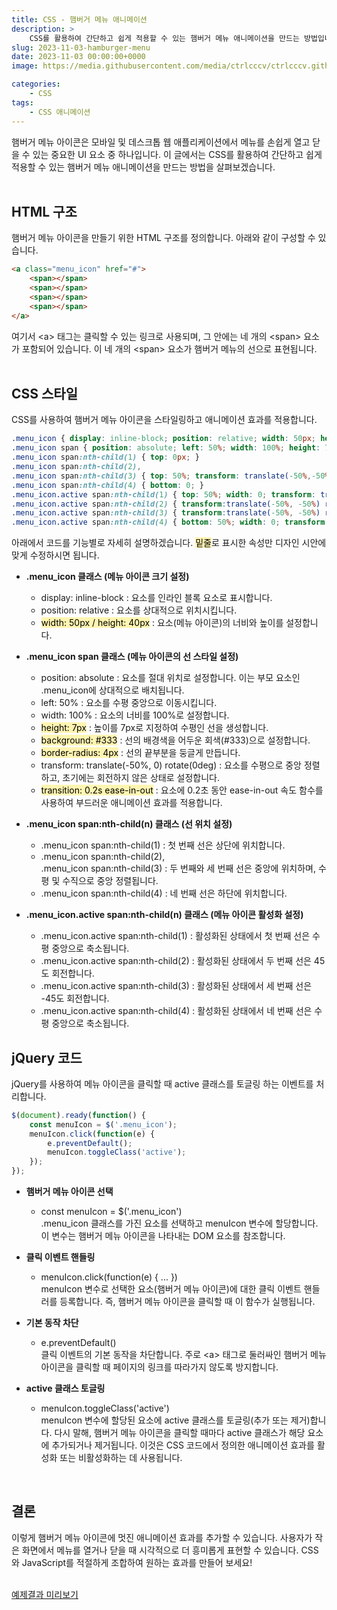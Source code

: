 ```yaml
---
title: CSS - 햄버거 메뉴 애니메이션
description: >  
    CSS를 활용하여 간단하고 쉽게 적용할 수 있는 햄버거 메뉴 애니메이션을 만드는 방법입니다.
slug: 2023-11-03-hamburger-menu
date: 2023-11-03 00:00:00+0000
image: https://media.githubusercontent.com/media/ctrlcccv/ctrlcccv.github.io/master/assets/img/post/2023-11-03-hamburger-menu.webp

categories:
    - CSS
tags:
    - CSS 애니메이션
---
```

햄버거 메뉴 아이콘은 모바일 및 데스크톱 웹 애플리케이션에서 메뉴를 손쉽게 열고 닫을 수 있는 중요한 UI 요소 중 하나입니다. 이 글에서는 CSS를 활용하여 간단하고 쉽게 적용할 수 있는 햄버거 메뉴 애니메이션을 만드는 방법을 살펴보겠습니다.  
<br>

## HTML 구조
햄버거 메뉴 아이콘을 만들기 위한 HTML 구조를 정의합니다. 아래와 같이 구성할 수 있습니다.
```html
<a class="menu_icon" href="#">
    <span></span>
    <span></span>
    <span></span>
    <span></span>
</a>
```
여기서 &lt;a&gt; 태그는 클릭할 수 있는 링크로 사용되며, 그 안에는 네 개의 &lt;span&gt; 요소가 포함되어 있습니다. 이 네 개의 &lt;span&gt; 요소가 햄버거 메뉴의 선으로 표현됩니다.  
<br>

## CSS 스타일
CSS를 사용하여 햄버거 메뉴 아이콘을 스타일링하고 애니메이션 효과를 적용합니다.
```css
.menu_icon { display: inline-block; position: relative; width: 50px; height: 40px; } 
.menu_icon span { position: absolute; left: 50%; width: 100%; height: 7px; background: #333; border-radius: 4px; transform:translate(-50%,0) rotate(0deg); transition: 0.2s ease-in-out; } 
.menu_icon span:nth-child(1) { top: 0px; } 
.menu_icon span:nth-child(2), 
.menu_icon span:nth-child(3) { top: 50%; transform: translate(-50%,-50%); } 
.menu_icon span:nth-child(4) { bottom: 0; } 
.menu_icon.active span:nth-child(1) { top: 50%; width: 0; transform: translate(-50%,-50%); }
.menu_icon.active span:nth-child(2) { transform:translate(-50%, -50%) rotate(45deg); } 
.menu_icon.active span:nth-child(3) { transform:translate(-50%, -50%) rotate(-45deg); } 
.menu_icon.active span:nth-child(4) { bottom: 50%; width: 0; transform: translate(-50%,50%); }
```
아래에서 코드를 기능별로 자세히 설명하겠습니다. <span style="background-color:#fff5b1;color:#000;">밑줄</span>로 표시한 속성만 디자인 시안에 맞게 수정하시면 됩니다.

* **.menu_icon 클래스 (메뉴 아이콘 크기 설정)**  
  * display: inline-block : 요소를 인라인 블록 요소로 표시합니다.
  * position: relative : 요소를 상대적으로 위치시킵니다.
  * <span style="background-color:#fff5b1;color:#000;">width: 50px / height: 40px</span> : 요소(메뉴 아이콘)의 너비와 높이를 설정합니다.

* **.menu_icon span 클래스 (메뉴 아이콘의 선 스타일 설정)**  
  * position: absolute : 요소를 절대 위치로 설정합니다. 이는 부모 요소인 .menu_icon에 상대적으로 배치됩니다.
  * left: 50% : 요소를 수평 중앙으로 이동시킵니다.
  * width: 100% : 요소의 너비를 100%로 설정합니다.
  * <span style="background-color:#fff5b1;color:#000;">height: 7px</span> : 높이를 7px로 지정하여 수평인 선을 생성합니다.
  * <span style="background-color:#fff5b1;color:#000;">background: #333</span> : 선의 배경색을 어두운 회색(#333)으로 설정합니다.
  * <span style="background-color:#fff5b1;color:#000;">border-radius: 4px</span> : 선의 끝부분을 둥글게 만듭니다.
  * transform: translate(-50%, 0) rotate(0deg) : 요소를 수평으로 중앙 정렬하고, 초기에는 회전하지 않은 상태로 설정합니다.
  * <span style="background-color:#fff5b1;color:#000;">transition: 0.2s ease-in-out</span> : 요소에 0.2초 동안 ease-in-out 속도 함수를 사용하여 부드러운 애니메이션 효과를 적용합니다.

* **.menu_icon span:nth-child(n) 클래스 (선 위치 설정)**  
  * .menu_icon span:nth-child(1) : 첫 번째 선은 상단에 위치합니다.
  * .menu_icon span:nth-child(2),   
  .menu_icon span:nth-child(3) : 두 번째와 세 번째 선은 중앙에 위치하며, 수평 및 수직으로 중앙 정렬됩니다.
  * .menu_icon span:nth-child(4) : 네 번째 선은 하단에 위치합니다.

* **.menu_icon.active span:nth-child(n) 클래스 (메뉴 아이콘 활성화 설정)**  
  * .menu_icon.active span:nth-child(1) : 활성화된 상태에서 첫 번째 선은 수평 중앙으로 축소됩니다.
  * .menu_icon.active span:nth-child(2) : 활성화된 상태에서 두 번째 선은 45도 회전합니다.
  * .menu_icon.active span:nth-child(3) : 활성화된 상태에서 세 번째 선은 -45도 회전합니다.
  * .menu_icon.active span:nth-child(4) : 활성화된 상태에서 네 번째 선은 수평 중앙으로 축소됩니다.

<script async src="https://pagead2.googlesyndication.com/pagead/js/adsbygoogle.js?client=ca-pub-8535540836842352" crossorigin="anonymous"></script>
<ins class="adsbygoogle"
     style="display:block; text-align:center;"
     data-ad-layout="in-article"
     data-ad-format="fluid"
     data-ad-client="ca-pub-8535540836842352"
     data-ad-slot="2974559225"></ins>
<script>
     (adsbygoogle = window.adsbygoogle || []).push({});
</script>

## jQuery 코드
jQuery를 사용하여 메뉴 아이콘을 클릭할 때 active 클래스를 토글링 하는 이벤트를 처리합니다.
```js
$(document).ready(function() {
    const menuIcon = $('.menu_icon');
    menuIcon.click(function(e) {
        e.preventDefault();
        menuIcon.toggleClass('active');
    });
});
```
* **햄버거 메뉴 아이콘 선택**  
  * const menuIcon = $('.menu_icon')    
.menu_icon 클래스를 가진 요소를 선택하고 menuIcon 변수에 할당합니다. 이 변수는 햄버거 메뉴 아이콘을 나타내는 DOM 요소를 참조합니다.

* **클릭 이벤트 핸들링**  
  * menuIcon.click(function(e) { ... })    
menuIcon 변수로 선택한 요소(햄버거 메뉴 아이콘)에 대한 클릭 이벤트 핸들러를 등록합니다. 즉, 햄버거 메뉴 아이콘을 클릭할 때 이 함수가 실행됩니다.

* **기본 동작 차단**  
  * e.preventDefault()    
클릭 이벤트의 기본 동작을 차단합니다. 주로 &lt;a&gt; 태그로 둘러싸인 햄버거 메뉴 아이콘을 클릭할 때 페이지의 링크를 따라가지 않도록 방지합니다.

* **active 클래스 토글링**  
  * menuIcon.toggleClass('active')    
menuIcon 변수에 할당된 요소에 active 클래스를 토글링(추가 또는 제거)합니다. 다시 말해, 햄버거 메뉴 아이콘을 클릭할 때마다 active 클래스가 해당 요소에 추가되거나 제거됩니다. 이것은 CSS 코드에서 정의한 애니메이션 효과를 활성화 또는 비활성화하는 데 사용됩니다.  
<br>

## 결론
이렇게 햄버거 메뉴 아이콘에 멋진 애니메이션 효과를 추가할 수 있습니다. 사용자가 작은 화면에서 메뉴를 열거나 닫을 때 시각적으로 더 흥미롭게 표현할 수 있습니다. CSS와 JavaScript를 적절하게 조합하여 원하는 효과를 만들어 보세요!  
<br>

<div class="btn_wrap">
    <a href="https://ctrlcccv.github.io/ctrlcccv-demo/2023-11-03-hamburger-menu/">예제결과 미리보기</a>
</div>